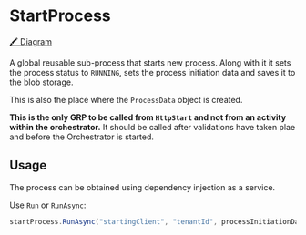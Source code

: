 ﻿# StartProcess
[🖍 Diagram](diagram)

A global reusable sub-process that starts new process.
Along with it it sets the process status to `RUNNING`, sets the process initiation data and saves it to the blob storage.

This is also the place where the `ProcessData` object is created.

**This is the only GRP to be called from `HttpStart` and not from an activity within the orchestrator.**
It should be called after validations have taken plae and before the Orchestrator is started.

##  Usage
The process can be obtained using dependency injection as a service.

Use `Run` or `RunAsync`:
```csharp
startProcess.RunAsync("startingClient", "tenantId", processInitiationData, "correlationId");
```

<!-- Links -->
[diagram]: https://confluence.visma.com/pages/viewpage.action?spaceKey=VII&title=Global+Reusable+Sub-Processes+for+Execution+Models#GlobalReusableSubProcessesforExecutionModels-(re)start_process
